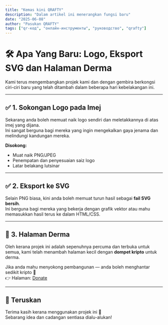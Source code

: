```yaml
---
title: "Kemas kini QRAFTY"
description: "Dalam artikel ini menerangkan fungsi baru"
date: "2025-06-08"
author: "Pasukan QRAFTY"
tags: ["qr-код", "онлайн-инструменты", "руководство", "qrafty"]
---
```



# 🛠 Apa Yang Baru: Logo, Eksport SVG dan Halaman Derma

Kami terus mengembangkan projek kami dan dengan gembira berkongsi ciri-ciri baru yang telah ditambah dalam beberapa hari kebelakangan ini.

---

## ✅ 1. Sokongan Logo pada Imej

Sekarang anda boleh memuat naik logo sendiri dan meletakkannya di atas imej yang dijana.  
Ini sangat berguna bagi mereka yang ingin mengekalkan gaya jenama dan melindungi kandungan mereka.

**Disokong:**
- Muat naik PNG/JPEG
- Penempatan dan penyesuaian saiz logo
- Latar belakang lutsinar

---

## ✅ 2. Eksport ke SVG

Selain PNG biasa, kini anda boleh memuat turun hasil sebagai **fail SVG bersih**.  
Ini berguna bagi mereka yang bekerja dengan grafik vektor atau mahu memasukkan hasil terus ke dalam HTML/CSS.

---

## 💸 3. Halaman Derma

Oleh kerana projek ini adalah sepenuhnya percuma dan terbuka untuk semua, kami telah menambah halaman kecil dengan **dompet kripto** untuk derma.

Jika anda mahu menyokong pembangunan — anda boleh menghantar sedikit kripto 💙  
👉 Halaman: [Donate](https://qrafty.cutbg.org/en/donate)

---

## 🏁 Teruskan

Terima kasih kerana menggunakan projek ini 🙌  
Sebarang idea dan cadangan sentiasa dialu-alukan!
